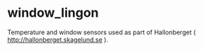 # window_lingon
Temperature and window sensors used as part of Hallonberget ( http://hallonberget.skagelund.se ).
